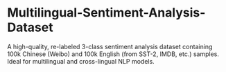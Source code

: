 # Multilingual-Sentiment-Analysis-Dataset
A high-quality, re-labeled 3-class sentiment analysis dataset containing 100k Chinese (Weibo) and 100k English (from SST-2, IMDB, etc.) samples. Ideal for multilingual and cross-lingual NLP models.

